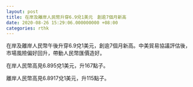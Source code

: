 ```yaml
---
layout: post
title: 在岸及離岸人民幣升穿6.9兌1美元　創逾7個月新高
date: 2020-08-26 15:29:06.000000000 +08:00
categories: rthk
---
```


在岸及離岸人民幣午後升穿6.9兌1美元，創逾7個月新高。中美貿易協議評估後，市場風險偏好回升，帶動人民幣匯價造好。

在岸人民幣高見6.895兌1美元，升167點子。

離岸人民幣高見6.8917兌1美元，升115點子。
